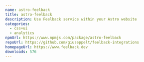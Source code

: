 ```yaml
---
name: astro-feelback
title: astro-feelback
description: Use Feelback service within your Astro website
categories:
  - css+ui
  - analytics
npmUrl: https://www.npmjs.com/package/astro-feelback
repoUrl: https://github.com/giuseppelt/feelback-integrations
homepageUrl: https://www.feelback.dev
downloads: 576
---
```


